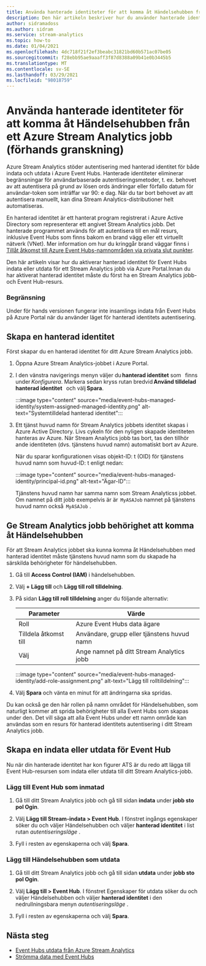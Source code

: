 ```yaml
---
title: Använda hanterade identiteter för att komma åt Händelsehubben från ett Azure Stream Analytics jobb (förhands granskning)
description: Den här artikeln beskriver hur du använder hanterade identiteter för att autentisera ditt Azure Stream Analytics jobb till Azure Event Hubs in-och utdata.
author: sidramadoss
ms.author: sidram
ms.service: stream-analytics
ms.topic: how-to
ms.date: 01/04/2021
ms.openlocfilehash: 4dc718f21f2ef3beabc31821bd60b571ac07be05
ms.sourcegitcommit: f28ebb95ae9aaaff3f87d8388a09b41e0b3445b5
ms.translationtype: MT
ms.contentlocale: sv-SE
ms.lasthandoff: 03/29/2021
ms.locfileid: "98018759"
---
```

# <a name="use-managed-identities-to-access-event-hubfrom-an-azure-stream-analytics-job-preview"></a>Använda hanterade identiteter för att komma åt Händelsehubben från ett Azure Stream Analytics jobb (förhands granskning)

Azure Stream Analytics stöder autentisering med hanterad identitet för både indata och utdata i Azure Event Hubs. Hanterade identiteter eliminerar begränsningar för användarbaserade autentiseringsmetoder, t. ex. behovet av att autentisera på grund av lösen ords ändringar eller förfallo datum för användar-token som inträffar var 90: e dag. När du tar bort behovet av att autentisera manuellt, kan dina Stream Analytics-distributioner helt automatiseras.  

En hanterad identitet är ett hanterat program registrerat i Azure Active Directory som representerar ett angivet Stream Analytics jobb. Det hanterade programmet används för att autentisera till en mål resurs, inklusive Event Hubs som finns bakom en brand vägg eller ett virtuellt nätverk (VNet). Mer information om hur du kringgår brand väggar finns i [Tillåt åtkomst till Azure Event Hubs-namnområden via privata slut punkter](../event-hubs/private-link-service.md#trusted-microsoft-services).

Den här artikeln visar hur du aktiverar hanterad identitet för Event Hubs indata eller utdata för ett Stream Analytics jobb via Azure Portal.Innan du har aktiverat hanterad identitet måste du först ha en Stream Analytics jobb-och Event Hub-resurs.

### <a name="limitation"></a>Begränsning
Under för hands versionen fungerar inte insamlings indata från Event Hubs på Azure Portal när du använder läget för hanterad identitets autentisering.

## <a name="create-a-managedidentity"></a>Skapa en hanterad identitet  

Först skapar du en hanterad identitet för ditt Azure Stream Analytics jobb.  

1. Öppna Azure Stream Analytics-jobbet i Azure Portal.  

1. I den vänstra navigerings menyn väljer du **hanterad identitet** som   finns under *Konfigurera*. Markera sedan kryss rutan bredvid **Använd tilldelad hanterad identitet**   och välj **Spara**.

   :::image type="content" source="media/event-hubs-managed-identity/system-assigned-managed-identity.png" alt-text="Systemtilldelad hanterad identitet":::  

1. Ett tjänst huvud namn för Stream Analytics jobbets identitet skapas i Azure Active Directory. Livs cykeln för den nyligen skapade identiteten hanteras av Azure. När Stream Analytics jobb tas bort, tas den tillhör ande identiteten (dvs. tjänstens huvud namn) automatiskt bort av Azure.  

   När du sparar konfigurationen visas objekt-ID: t (OID) för tjänstens huvud namn som huvud-ID: t enligt nedan:  

   :::image type="content" source="media/event-hubs-managed-identity/principal-id.png" alt-text="Ägar-ID":::

   Tjänstens huvud namn har samma namn som Stream Analyticss jobbet. Om namnet på ditt jobb exempelvis är är  `MyASAJob` namnet på tjänstens huvud namn också  `MyASAJob` .  

## <a name="grant-the-stream-analytics-job-permissionsto-access-the-event-hub"></a>Ge Stream Analytics jobb behörighet att komma åt Händelsehubben

För att Stream Analytics jobbet ska kunna komma åt Händelsehubben med hanterad identitet måste tjänstens huvud namn som du skapade ha särskilda behörigheter för händelsehubben.

1. Gå till **Access Control (IAM)** i händelsehubben.

1. Välj **+ Lägg till** och **Lägg till roll tilldelning**.

1. På sidan **Lägg till roll tilldelning** anger du följande alternativ:

   |Parameter|Värde|
   |---------|-----|
   |Roll|Azure Event Hubs data ägare|
   |Tilldela åtkomst till|Användare, grupp eller tjänstens huvud namn|
   |Välj|Ange namnet på ditt Stream Analytics jobb|

   :::image type="content" source="media/event-hubs-managed-identity/add-role-assignment.png" alt-text="Lägg till rolltilldelning":::

1. Välj **Spara** och vänta en minut för att ändringarna ska spridas.

Du kan också ge den här rollen på namn området för Händelsehubben, som naturligt kommer att sprida behörigheter till alla Event Hubs som skapas under den. Det vill säga att alla Event Hubs under ett namn område kan användas som en resurs för hanterad identitets autentisering i ditt Stream Analytics jobb.

## <a name="create-anevent-hub-input-or-output"></a>Skapa en indata eller utdata för Event Hub  

Nu när din hanterade identitet har kon figurer ATS är du redo att lägga till Event Hub-resursen som indata eller utdata till ditt Stream Analytics-jobb.  

### <a name="add-the-event-hub-as-an-input"></a>Lägg till Event Hub som inmatad 

1. Gå till ditt Stream Analytics jobb och gå till sidan **indata** under **jobb sto pol Ogin**.

1. Välj **Lägg till Stream-indata > Event Hub**. I fönstret ingångs egenskaper söker du och väljer Händelsehubben och väljer **hanterad identitet** i list rutan *autentiseringsläge* .

1. Fyll i resten av egenskaperna och välj **Spara**.

### <a name="add-the-event-hub-as-an-output"></a>Lägg till Händelsehubben som utdata

1. Gå till ditt Stream Analytics jobb och gå till sidan **utdata** under **jobb sto pol Ogin**.

1. Välj **Lägg till > Event Hub**. I fönstret Egenskaper för utdata söker du och väljer Händelsehubben och väljer **hanterad identitet** i den nedrullningsbara menyn *autentiseringsläge* .

1. Fyll i resten av egenskaperna och välj **Spara**.

## <a name="next-steps"></a>Nästa steg

* [Event Hubs utdata från Azure Stream Analytics](event-hubs-output.md)
* [Strömma data med Event Hubs](stream-analytics-define-inputs.md#stream-data-from-event-hubs)
